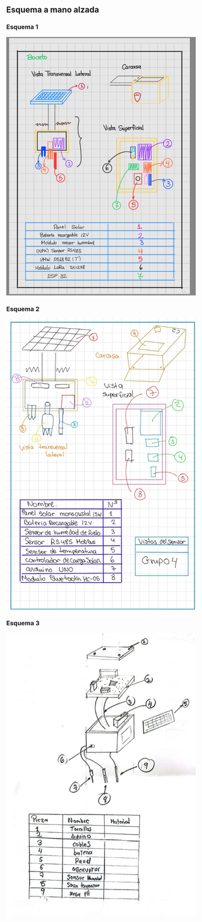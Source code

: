 ## Esquema a mano alzada
### Esquema 1

![Caja Negra](../IMAGENES/6.jpg)

### Esquema 2

![Caja Negra](../IMAGENES/7.jpg)

### Esquema 3

![Caja Negra](../IMAGENES/8.jpg)
